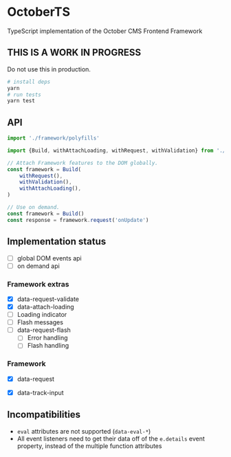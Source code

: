 # OctoberTS

TypeScript implementation of the October CMS Frontend Framework

## THIS IS A WORK IN PROGRESS

Do not use this in production. 

```bash
# install deps
yarn
# run tests
yarn test
```

## API

```ts
import './framework/polyfills'

import {Build, withAttachLoading, withRequest, withValidation} from './framework'

// Attach Framework features to the DOM globally.
const framework = Build(
    withRequest(),
    withValidation(),
    withAttachLoading(),
)

// Use on demand.
const framework = Build()
const response = framework.request('onUpdate')
```

## Implementation status

* [ ] global DOM events api
* [ ] on demand api

### Framework extras

* [x] data-request-validate
* [x] data-attach-loading
* [ ] Loading indicator
* [ ] Flash messages
* [ ] data-request-flash
  * [ ] Error handling
  * [ ] Flash handling

### Framework 

* [x] data-request
* [x] data-track-input


## Incompatibilities

* `eval` attributes are not supported (`data-eval-*`)
* All event listeners need to get their data off of the `e.details` event property, instead of the multiple function attributes
